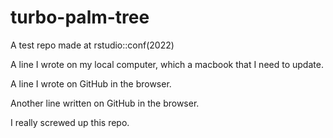 # turbo-palm-tree
A test repo made at rstudio::conf(2022)

A line I wrote on my local computer, which a macbook that I need to update.

A line I wrote on GitHub in the browser.

Another line written on GitHub in the browser.

I really screwed up this repo.
